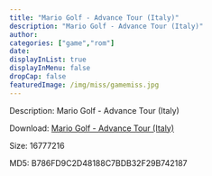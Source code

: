 ```yaml
---
title: "Mario Golf - Advance Tour (Italy)"
description: "Mario Golf - Advance Tour (Italy)"
author: 
categories: ["game","rom"]
date: 
displayInList: true
displayInMenu: false
dropCap: false
featuredImage: /img/miss/gamemiss.jpg
---
```


Description: Mario Golf - Advance Tour (Italy)

Download: <a style="text-decoration:underline;" href="https://mega.nz/#!HOQA1A5B!yu0ehe9EWZwDETT-mZpeaiYOLK5BOt-eLKi9UZ3npV4" target = "_blank" rel = "nofollow" > Mario Golf - Advance Tour (Italy)</a>

Size: 16777216

MD5: B786FD9C2D48188C7BDB32F29B742187

